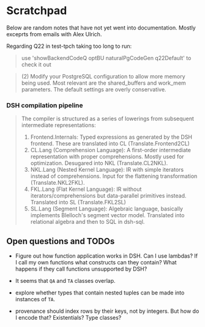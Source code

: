 Scratchpad
==========

Below are random notes that have not yet went into documentation.  Mostly
exceprts from emails with Alex Ulrich.

Regarding Q22 in test-tpch taking too long to run:

> use 'showBackendCodeQ optBU naturalPgCodeGen q22Default' to check it out

> (2) Modify your PostgreSQL configuration to allow more memory being
> used. Most relevant are the shared_buffers and work_mem parameters. The
> default settings are overly conservative.

### DSH compilation pipeline

> The compiler is structured as a series of lowerings from subsequent
> intermediate representations:
>
> 1. Frontend.Internals: Typed expressions as generated by the DSH
> frontend. These are translated into CL (Translate.Frontend2CL)
> 2. CL.Lang (Comprehension Language): A first-order intermediate
> representation with proper comprehensions. Mostly used for optimization.
> Desugared into NKL (Translate.CL2NKL).
> 3. NKL.Lang (Nested Kernel Language): IR with simple iterators instead
> of comprehensions. Input for the flattening transformation
> (Translate.NKL2FKL).
> 4. FKL.Lang (Flat Kernel Language): IR without iterators/comprehensions
> but data-parallel primitives instead. Translated into SL (Translate.FKL2SL)
> 5. SL.Lang (Segment Language): Algebraic language, basically implements
> Blelloch's segment vector model. Translated into relational algebra and
> then to SQL in dsh-sql.


Open questions and TODOs
------------------------

  * Figure out how function application works in DSH.  Can I use lambdas?  If I
    call my own functions what constructs can they contain?  What happens if
    they call functions unsupported by DSH?

  * It seems that `QA` and `TA` classes overlap.

  * explore whether types that contain nested tuples can be made into instances
    of `TA`.

  * provenance should index rows by their keys, not by integers.  But how do I
    encode that?  Existentials?  Type classes?

